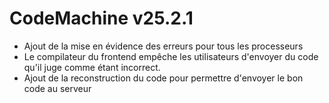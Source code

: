 # CodeMachine v25.2.1

- Ajout de la mise en évidence des erreurs pour tous les processeurs
- Le compilateur du frontend empêche les utilisateurs d'envoyer du code qu'il juge comme étant incorrect.
- Ajout de la reconstruction du code pour permettre d'envoyer le bon code au serveur
